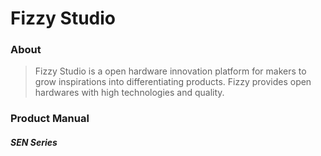 # Fizzy Studio

### About 

> Fizzy Studio is a open hardware innovation platform for makers to grow inspirations into differentiating products. Fizzy provides open hardwares with high technologies and quality.

### Product Manual

##### SEN Series


